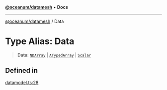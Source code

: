 [**@oceanum/datamesh**](../README.md) • **Docs**

***

[@oceanum/datamesh](../README.md) / Data

# Type Alias: Data

> **Data**: [`NDArray`](NDArray.md) \| [`ATypedArray`](ATypedArray.md) \| [`Scalar`](Scalar.md)

## Defined in

[datamodel.ts:28](https://github.com/oceanum-io/oceanum-js/blob/16e7839874a87c82d4c481b562840bf7ccac2d83/packages/datamesh/src/lib/datamodel.ts#L28)
